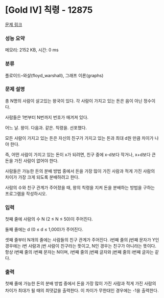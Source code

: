 # [Gold IV] 칙령 - 12875 

[문제 링크](https://www.acmicpc.net/problem/12875) 

### 성능 요약

메모리: 2152 KB, 시간: 0 ms

### 분류

플로이드–와샬(floyd_warshall), 그래프 이론(graphs)

### 문제 설명

<p>총 N명의 사람이 살고있는 왕국이 있다. 각 사람이 가지고 있는 돈은 음이 아닌 정수이다.</p>

<p>사람들은 1번부터 N번까지 번호가 매겨져 있다.</p>

<p>어느 날. 왕이. 다음과. 같은. 칙령을. 선포했다.</p>

<p>모든 사람이 가지고 있는 돈은 자신의 친구가 가지고 있는 돈과 최대 d원 만큼 차이가 나야 한다.</p>

<p>즉, 어떤 사람이 가지고 있는 돈이 x가 되려면, 친구 중에 x-d보다 작거나, x+d보다 큰 돈을 가진 사람이 없어야 한다.</p>

<p>사람들은 가능한 돈의 분배 방법 중에서 돈을 가장 많이 가진 사람과 적게 가진 사람의 차이가 가장 크게 되도록 분배하려고 한다.</p>

<p>사람의 수와 친구 관계가 주어졌을 때, 왕의 칙령을 지켜 돈을 분배하는 방법을 구하는 프로그램을 작성하시오.</p>

### 입력 

 <p>첫째 줄에 사람의 수 N (2 ≤ N ≤ 50)이 주어진다. </p>

<p>둘째 줄에는 d (0 ≤ d ≤ 1,000)가 주어진다.</p>

<p>셋째 줄부터 N개의 줄에는 사람들의 친구 관계가 주어진다. i번째 줄의 j번째 문자가 Y인 경우에는 i번 사람과 j번 사람이 친구라는 뜻이고, N인 경우는 친구가 아니라는 뜻이다. 항상 i번째 줄의 i번째 문자는 N이며, i번째 줄의 j번째 글자와 j번째 줄의 i번째 글자는 같다.</p>

### 출력 

 <p><span style="line-height:1.6em">첫째 줄에 가능한 돈의 분배 방법 중에서 돈을 가장 많이 가진 사람과 적게 가진 사람의 차이가 최대가 될 때의 최댓값을 출력한다. 이 차이가 무한대인 경우에는 -1을 출력한다.</span></p>

